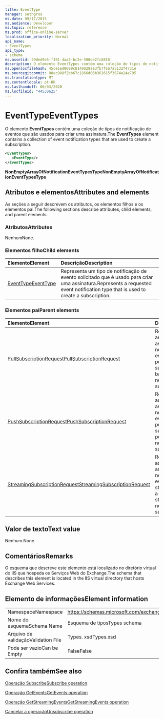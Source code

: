 ```yaml
---
title: EventType
manager: sethgros
ms.date: 09/17/2015
ms.audience: Developer
ms.topic: reference
ms.prod: office-online-server
localization_priority: Normal
api_name:
- EventTypes
api_type:
- schema
ms.assetid: 29ded9e5-f191-4aa3-bc3e-500de2fc8818
description: O elemento EventTypes contém uma coleção de tipos de notificação de eventos que são usados para criar uma assinatura.
ms.openlocfilehash: 45ce1ed0699c8140029ae3fb7f667a5132f4731e
ms.sourcegitcommit: 88ec988f2bb67c1866d06b361615f3674a24e795
ms.translationtype: MT
ms.contentlocale: pt-BR
ms.lasthandoff: 06/03/2020
ms.locfileid: "44530625"
---
```

# <a name="eventtypes"></a><span data-ttu-id="a34f5-103">EventType</span><span class="sxs-lookup"><span data-stu-id="a34f5-103">EventTypes</span></span>

<span data-ttu-id="a34f5-104">O elemento **EventTypes** contém uma coleção de tipos de notificação de eventos que são usados para criar uma assinatura.</span><span class="sxs-lookup"><span data-stu-id="a34f5-104">The **EventTypes** element contains a collection of event notification types that are used to create a subscription.</span></span> 
  
```xml
<EventTypes>
   <EventType/>
</EventTypes>
```

 <span data-ttu-id="a34f5-105">**NonEmptyArrayOfNotificationEventTypesType**</span><span class="sxs-lookup"><span data-stu-id="a34f5-105">**NonEmptyArrayOfNotificationEventTypesType**</span></span>
## <a name="attributes-and-elements"></a><span data-ttu-id="a34f5-106">Atributos e elementos</span><span class="sxs-lookup"><span data-stu-id="a34f5-106">Attributes and elements</span></span>

<span data-ttu-id="a34f5-107">As seções a seguir descrevem os atributos, os elementos filhos e os elementos pai.</span><span class="sxs-lookup"><span data-stu-id="a34f5-107">The following sections describe attributes, child elements, and parent elements.</span></span>
  
### <a name="attributes"></a><span data-ttu-id="a34f5-108">Atributos</span><span class="sxs-lookup"><span data-stu-id="a34f5-108">Attributes</span></span>

<span data-ttu-id="a34f5-109">Nenhum</span><span class="sxs-lookup"><span data-stu-id="a34f5-109">None.</span></span>
  
### <a name="child-elements"></a><span data-ttu-id="a34f5-110">Elementos filho</span><span class="sxs-lookup"><span data-stu-id="a34f5-110">Child elements</span></span>

|<span data-ttu-id="a34f5-111">**Elemento**</span><span class="sxs-lookup"><span data-stu-id="a34f5-111">**Element**</span></span>|<span data-ttu-id="a34f5-112">**Descrição**</span><span class="sxs-lookup"><span data-stu-id="a34f5-112">**Description**</span></span>|
|:-----|:-----|
|[<span data-ttu-id="a34f5-113">EventType</span><span class="sxs-lookup"><span data-stu-id="a34f5-113">EventType</span></span>](eventtype.md) <br/> |<span data-ttu-id="a34f5-114">Representa um tipo de notificação de evento solicitado que é usado para criar uma assinatura.</span><span class="sxs-lookup"><span data-stu-id="a34f5-114">Represents a requested event notification type that is used to create a subscription.</span></span>  <br/> |
   
### <a name="parent-elements"></a><span data-ttu-id="a34f5-115">Elementos pai</span><span class="sxs-lookup"><span data-stu-id="a34f5-115">Parent elements</span></span>

|<span data-ttu-id="a34f5-116">**Elemento**</span><span class="sxs-lookup"><span data-stu-id="a34f5-116">**Element**</span></span>|<span data-ttu-id="a34f5-117">**Descrição**</span><span class="sxs-lookup"><span data-stu-id="a34f5-117">**Description**</span></span>|
|:-----|:-----|
|[<span data-ttu-id="a34f5-118">PullSubscriptionRequest</span><span class="sxs-lookup"><span data-stu-id="a34f5-118">PullSubscriptionRequest</span></span>](pullsubscriptionrequest.md) <br/> |<span data-ttu-id="a34f5-119">Representa uma assinatura para uma assinatura de notificação de eventos baseada em pull.</span><span class="sxs-lookup"><span data-stu-id="a34f5-119">Represents a subscription to a pull-based event notification subscription.</span></span>  <br/> |
|[<span data-ttu-id="a34f5-120">PushSubscriptionRequest</span><span class="sxs-lookup"><span data-stu-id="a34f5-120">PushSubscriptionRequest</span></span>](pushsubscriptionrequest.md) <br/> |<span data-ttu-id="a34f5-121">Representa uma assinatura para uma assinatura de notificação de eventos baseada em push.</span><span class="sxs-lookup"><span data-stu-id="a34f5-121">Represents a subscription to a push-based event notification subscription.</span></span>  <br/> |
|[<span data-ttu-id="a34f5-122">StreamingSubscriptionRequest</span><span class="sxs-lookup"><span data-stu-id="a34f5-122">StreamingSubscriptionRequest</span></span>](streamingsubscriptionrequest.md) <br/> |<span data-ttu-id="a34f5-123">Representa uma assinatura para uma assinatura de notificação de eventos de streaming.</span><span class="sxs-lookup"><span data-stu-id="a34f5-123">Represents a subscription to a streaming event notification subscription.</span></span>  <br/> |
   
## <a name="text-value"></a><span data-ttu-id="a34f5-124">Valor de texto</span><span class="sxs-lookup"><span data-stu-id="a34f5-124">Text value</span></span>

<span data-ttu-id="a34f5-125">Nenhum.</span><span class="sxs-lookup"><span data-stu-id="a34f5-125">None.</span></span>
  
## <a name="remarks"></a><span data-ttu-id="a34f5-126">Comentários</span><span class="sxs-lookup"><span data-stu-id="a34f5-126">Remarks</span></span>

<span data-ttu-id="a34f5-127">O esquema que descreve este elemento está localizado no diretório virtual do IIS que hospeda os Serviços Web do Exchange.</span><span class="sxs-lookup"><span data-stu-id="a34f5-127">The schema that describes this element is located in the IIS virtual directory that hosts Exchange Web Services.</span></span>
  
## <a name="element-information"></a><span data-ttu-id="a34f5-128">Elemento de informações</span><span class="sxs-lookup"><span data-stu-id="a34f5-128">Element information</span></span>

|||
|:-----|:-----|
|<span data-ttu-id="a34f5-129">Namespace</span><span class="sxs-lookup"><span data-stu-id="a34f5-129">Namespace</span></span>  <br/> |https://schemas.microsoft.com/exchange/services/2006/types  <br/> |
|<span data-ttu-id="a34f5-130">Nome do esquema</span><span class="sxs-lookup"><span data-stu-id="a34f5-130">Schema Name</span></span>  <br/> |<span data-ttu-id="a34f5-131">Esquema de tipos</span><span class="sxs-lookup"><span data-stu-id="a34f5-131">Types schema</span></span>  <br/> |
|<span data-ttu-id="a34f5-132">Arquivo de validação</span><span class="sxs-lookup"><span data-stu-id="a34f5-132">Validation File</span></span>  <br/> |<span data-ttu-id="a34f5-133">Types. xsd</span><span class="sxs-lookup"><span data-stu-id="a34f5-133">Types.xsd</span></span>  <br/> |
|<span data-ttu-id="a34f5-134">Pode ser vazio</span><span class="sxs-lookup"><span data-stu-id="a34f5-134">Can be Empty</span></span>  <br/> |<span data-ttu-id="a34f5-135">False</span><span class="sxs-lookup"><span data-stu-id="a34f5-135">False</span></span>  <br/> |
   
## <a name="see-also"></a><span data-ttu-id="a34f5-136">Confira também</span><span class="sxs-lookup"><span data-stu-id="a34f5-136">See also</span></span>



[<span data-ttu-id="a34f5-137">Operação Subscribe</span><span class="sxs-lookup"><span data-stu-id="a34f5-137">Subscribe operation</span></span>](subscribe-operation.md)
  
[<span data-ttu-id="a34f5-138">Operação GetEvents</span><span class="sxs-lookup"><span data-stu-id="a34f5-138">GetEvents operation</span></span>](getevents-operation.md)
  
[<span data-ttu-id="a34f5-139">Operação GetStreamingEvents</span><span class="sxs-lookup"><span data-stu-id="a34f5-139">GetStreamingEvents operation</span></span>](getstreamingevents-operation.md)
  
[<span data-ttu-id="a34f5-140">Cancelar a operação</span><span class="sxs-lookup"><span data-stu-id="a34f5-140">Unsubscribe operation</span></span>](unsubscribe-operation.md)

